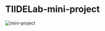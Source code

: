 # TIIDELab-mini-project
![mini-project](https://user-images.githubusercontent.com/101421526/172885564-26e83555-47f5-415c-a25f-b83fd3b06a6d.png)
